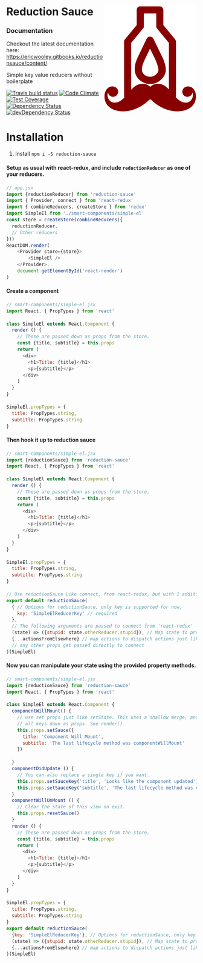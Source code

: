 <h1>
  Reduction Sauce <img align="right" src="Reduction Sauce Logo.png"> 
</h1>

### Documentation
Checkout the latest documentation here: https://ericwooley.gitbooks.io/reductionsauce/content/

Simple key value reducers without boilerplate

[![Travis build status](http://img.shields.io/travis/ericwooley/reduction-sauce.svg?style=flat)](https://travis-ci.org/ericwooley/reduction-sauce)
[![Code Climate](https://codeclimate.com/github/ericwooley/reduction-sauce/badges/gpa.svg)](https://codeclimate.com/github/ericwooley/reduction-sauce)
[![Test Coverage](https://codeclimate.com/github/ericwooley/reduction-sauce/badges/coverage.svg)](https://codeclimate.com/github/ericwooley/reduction-sauce)
[![Dependency Status](https://david-dm.org/ericwooley/reduction-sauce.svg)](https://david-dm.org/ericwooley/reduction-sauce)
[![devDependency Status](https://david-dm.org/ericwooley/reduction-sauce/dev-status.svg)](https://david-dm.org/ericwooley/reduction-sauce#info=devDependencies)

# Installation

1. Install `npm i -S reduction-sauce`

#### Setup as usual with react-redux, and include `reductionReducer` as one of your reducers.

```js
// app.jsx
import {reductionReducer} from 'reduction-sauce'
import { Provider, connect } from 'react-redux'
import { combineReducers, createStore } from 'redux'
import SimpleEl from './smart-components/simple-el'
const store = createStore(combineReducers({
  reductionReducer,
  // Other reducers
}))
ReactDOM.render(
    <Provider store={store}>
        <SimpleEl />
    </Provider>,
    document.getElementById('react-render')
)
```
#### Create a component 
```js
// smart-components/simple-el.jsx
import React, { PropTypes } from 'react'

class SimpleEl extends React.Component {
  render () {
    // These are passed down as props from the store.
    const {title, subtitle} = this.props
    return (
      <div>
        <h1>Title: {title}</h1>
        <p>{subtitle}</p>
      </div>
    )
  }
}

SimpleEl.propTypes = {
  title: PropTypes.string,
  subtitle: PropTypes.string
}
```

#### Then hook it up to reduction sauce

```js
// smart-components/simple-el.jsx
import {reductionSauce} from 'reduction-sauce'
import React, { PropTypes } from 'react'

class SimpleEl extends React.Component {
  render () {
    // These are passed down as props from the store.
    const {title, subtitle} = this.props
    return (
      <div>
        <h1>Title: {title}</h1>
        <p>{subtitle}</p>
      </div>
    )
  }
}

SimpleEl.propTypes = {
  title: PropTypes.string,
  subtitle: PropTypes.string
}

// Use reductionSauce Like connect, from react-redux, but with 1 addition option argument at the beginning.
export default reductionSauce(
  { // Options for reductionSauce, only key is supported for now.
    key: 'SimpleElReducerKey' // required
  },
  // The following arguments are passed to connect from 'react-redux'
  (state) => ({stupid: state.otherReducer.stupid}), // Map state to props, just like with redux connect
  {...actionsFromElsewhere} // map actions to dispatch actions just like redux connect
  // any other props get passed directly to connect
)(SimpleEl)
```
#### Now you can manipulate your state using the provided property methods.

```js
// smart-components/simple-el.jsx
import {reductionSauce} from 'reduction-sauce'
import React, { PropTypes } from 'react'

class SimpleEl extends React.Component {
  componentWillMount() {
    // use set props just like setState. This uses a shallow merge, and passes
    // all keys down as props. See render()
    this.props.setSauce({
      title: 'Component Will Mount',
      subtitle: 'The last lifecycle method was componentWillMount'
    })
    
  }
  componentDidUpdate () {
    // You can also replace a single key if you want.
    this.props.setSauceKey('title', 'Looks like the component updated')
    this.props.setSauceKey('subtitle', 'The last lifecycle method was componentDidUpdate')
  }
  componentWillUnMount () {
    // Clear the state of this view on exit.
    this.props.resetSauce()
  }
  render () {
    // These are passed down as props from the store.
    const {title, subtitle} = this.props
    return (
      <div>
        <h1>Title: {title}</h1>
        <p>{subtitle}</p>
      </div>
    )
  }
}

SimpleEl.propTypes = {
  title: PropTypes.string,
  subtitle: PropTypes.string
}
export default reductionSauce(
  {key: 'SimpleElReducerKey'}, // Options for reductionSauce, only key is supported for now.
  (state) => ({stupid: state.otherReducer.stupid}), // Map state to props, just like with redux connect
  {...actionsFromElsewhere} // map actions to dispatch actions just like redux connect
)(SimpleEl)
```
